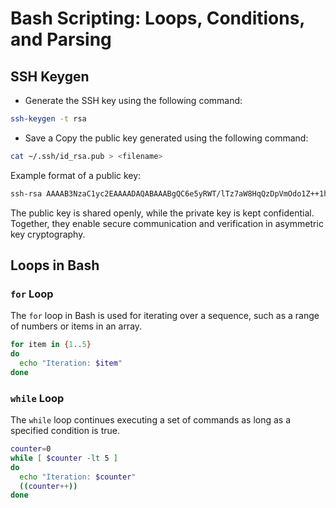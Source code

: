 # Bash Scripting: Loops, Conditions, and Parsing

## SSH Keygen
- Generate the SSH key using the following command: 
```bash
ssh-keygen -t rsa
```
- Save a Copy the public key generated using the following command:
```bash
cat ~/.ssh/id_rsa.pub > <filename>
```
Example format of a public key:
```bash
ssh-rsa AAAAB3NzaC1yc2EAAAADAQABAAABgQC6e5yRWT/lTz7aW8HqQzDpVmOdo1Z++1hqIgY8PjjPRLlMjY1S4ti/A1VhWbnSdo6SIAf7FmbYL/F3Dv9FdBKfP2YItDuzA7Jq1i/lGKQRHJi/7sCcXvMf6sXdHUTURKUaZM7h1MWqGr3hMx2WymzJklNY3UjvOVvdRv0LsCzr1DgZJz0EwefGiGd5fgqWJsU2Lf8e+ctktVudKdBKG9ZZBYvyfDJWde+3GDRwQIsa/0CgX0NkUjv9FvEmeUbdZ5wFm7l7zGhtLpVx6VbYfbL3xQUTAa5yNNqz6u7FEdTobw2NzCl0pSGF6o2KLBC1g6yYOLpY2szIcWClY+wti8wY+aRYdKp9rRIJFkbl/KxNzTX6I2CnzpC0CCZTHNSxZvzZFC5ia3oBS28sXyp1AcCptzovvcf2q6J4MbSmfw9Nai5YF+RSL8Atp9qfVzzyhGW0Hr0LAVsd6VVX60= user@example.com
```
The public key is shared openly, while the private key is kept confidential. Together, they enable secure communication and verification in asymmetric key cryptography.

## Loops in Bash

### `for` Loop
The `for` loop in Bash is used for iterating over a sequence, such as a range of numbers or items in an array.

```bash
for item in {1..5}
do
  echo "Iteration: $item"
done
```

### `while` Loop
The `while` loop continues executing a set of commands as long as a specified condition is true.

```bash
counter=0
while [ $counter -lt 5 ]
do
  echo "Iteration: $counter"
  ((counter++))
done

```


